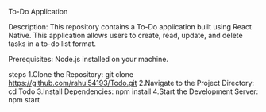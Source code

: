 To-Do Application


Description:
This repository contains a To-Do application built using React Native. This application allows users to create, read, update, and delete tasks in a to-do list format.


Prerequisites:
Node.js installed on your machine.


steps
1.Clone the Repository:
git clone https://github.com/rahul54193/Todo.git
2.Navigate to the Project Directory:
cd Todo
3.Install Dependencies:
npm install
4.Start the Development Server:
npm start

